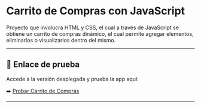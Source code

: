 # Carrito de Compras con JavaScript

Proyecto que involucra HTML y CSS, el cual a través de JavaScript se obtiene un carrito de compras dinámico, el cual permite agregar elementos, eliminarlos o visualizarlos dentro del mismo.

---

## 🔗 Enlace de prueba

Accede a la versión desplegada y prueba la app aquí:

➡️ [Probar Carrito de Compras](https://carrito-de-compras-js-jdlc.netlify.app/)

---
